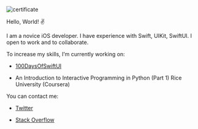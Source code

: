 ![certificate](https://user-images.githubusercontent.com/108011846/199975529-19875b15-1de6-40d4-b5aa-5c83420866c8.jpg)


Hello, World! ✌️

I am a novice iOS developer.
I have experience with Swift, UIKit, SwiftUI. I open to work and to collaborate.

To increase my skills, I’m currently working on: 

* [100DaysOfSwiftUI](https://github.com/MassiveShu/100DaysOfSwiftUI)

* An Introduction to Interactive Programming in Python (Part 1)
Rice University (Coursera)

You can contact me: 

* [Twitter](https://twitter.com/MaxSh69264556)

* [Stack Overflow](https://stackoverflow.com/users/19256991/max-sh)
